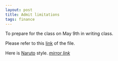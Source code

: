 ```yaml
---
layout: post
title: Admit limitations
tags: finance
---
```


To prepare for the class on May 9th in writing class.

Please refer to this [link](https://rawgit.com/diengiau/diengiau.github.io/master/_files/Yermack2014.html) of the file.

Here is [Naruto](https://www-drv.com/~buidiengiau@gmail.com/gd/public/naruto/Yermack2014_naruto.html) style. [*mirror link*](https://www-drv.com/~buidiengiau@hotmail.com/od/public/yermack/Yermack2014_naruto.html)
